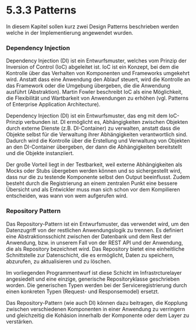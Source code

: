 # 5.3.3 Patterns

In diesem Kapitel sollen kurz zwei Design Patterns beschrieben werden welche in der Implementierung angewendet wurden.

### Dependency Injection

Dependency Injection (DI) ist ein Entwurfsmuster, welches vom Prinzip der Inversion of Control (IoC) abgeleitet ist. IoC ist ein Konzept, bei dem die Kontrolle über das Verhalten von Komponenten und Frameworks umgekehrt wird. Anstatt dass eine Anwendung den Ablauf steuert, wird die Kontrolle an das Framework oder die Umgebung übergeben, die die Anwendung ausführt (Abstraktion). Martin Fowler beschreibt IoC als eine Möglichkeit, die Flexibilität und Wartbarkeit von Anwendungen zu erhöhen (vgl. Patterns of Enterprise Application Architecture).&#x20;

Dependency Injection (DI) ist ein Entwurfsmuster, das eng mit dem IoC-Prinzip verbunden ist. DI ermöglicht es, Abhängigkeiten zwischen Objekten durch externe Dienste (z.B. DI-Container) zu verwalten, anstatt dass die Objekte selbst für die Verwaltung ihrer Abhängigkeiten verantwortlich sind. Dadurch wird die Kontrolle über die Erstellung und Verwaltung von Objekten an den DI-Container übergeben, der dann die Abhängigkeiten bereitstellt und die Objekte instanziiert.

Der große Vorteil liegt in der Testbarkeit, weil externe Abhängigkeiten als Mocks oder Stubs übergeben werden können und so sichergestellt wird, dass nur die zu testende Komponente selbst den Output beeinflusst. Zudem besteht durch die Registrierung an einem zentralen Punkt eine bessere Übersicht und als Entwickler muss man sich schon vor dem Kompilieren entscheiden, was wann von wem aufgerufen wird.&#x20;

### Repository Pattern&#x20;

Das Repository-Pattern ist ein Entwurfsmuster, das verwendet wird, um den Datenzugriff von der restlichen Anwendungslogik zu trennen. Es definiert eine Abstraktionsschicht zwischen der Datenbank und dem Rest der Anwendung, bzw. in unserem Fall von der REST API und der Anwendung, die als Repository bezeichnet wird. Das Repository bietet eine einheitliche Schnittstelle zur Datenschicht, die es ermöglicht, Daten zu speichern, abzurufen, zu aktualisieren und zu löschen.&#x20;

Im vorliegenden Programmentwurf ist diese Schicht im Infrastrcturelayer angesiedelt und eine einzige, generische Repositoryklasse geschrieben worden. Die generischen Typen werden bei der Serviceregistrierung durch einen konkreten Typen (Request- und Responsemodel) ersetzt.

Das Repository-Pattern (wie auch DI) können dazu beitragen, die Kopplung zwischen verschiedenen Komponenten in einer Anwendung zu verringern und gleichzeitig die Kohäsion innerhalb der Komponente oder dem Layer zu verstärken.
